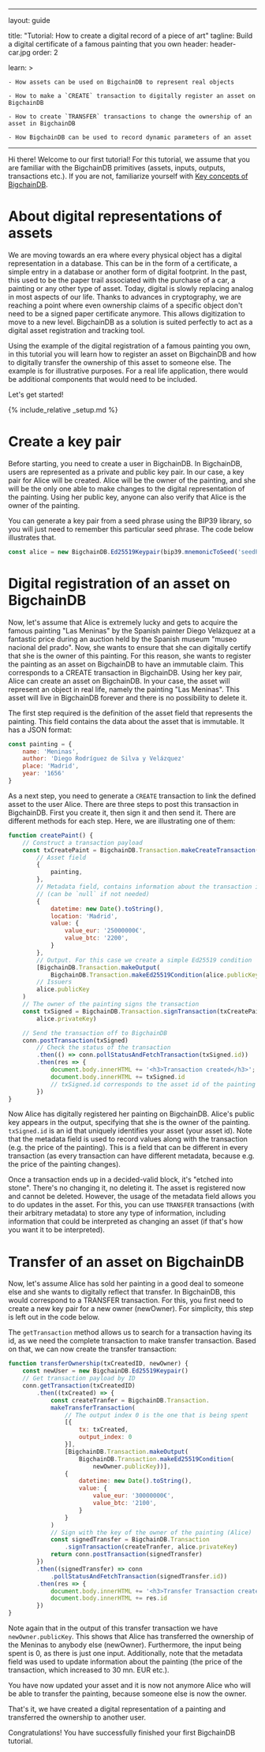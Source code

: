 
---
layout: guide

title: "Tutorial: How to create a digital record of a piece of art"
tagline: Build a digital certificate of a famous painting that you own
header: header-car.jpg
order: 2

learn: >

    - How assets can be used on BigchainDB to represent real objects

    - How to make a `CREATE` transaction to digitally register an asset on BigchainDB

    - How to create `TRANSFER` transactions to change the ownership of an asset in BigchainDB

    - How BigchainDB can be used to record dynamic parameters of an asset

---

Hi there! Welcome to our first tutorial! For this tutorial, we assume that you are familiar with the BigchainDB primitives (assets, inputs, outputs, transactions etc.). If you are not, familiarize yourself with [Key concepts of BigchainDB](../key-concepts-of-bigchaindb/).

# About digital representations of assets

We are moving towards an era where every physical object has a digital representation in a database. This can be in the form of a certificate, a simple entry in a database or another form of digital footprint. In the past, this used to be the paper trail associated with the purchase of a car, a painting or any other type of asset. Today, digital is slowly replacing analog in most aspects of our life. Thanks to advances in cryptography, we are reaching a point where even ownership claims of a specific object don't need to be a signed paper certificate anymore. This allows digitization to move to a new level. BigchainDB as a solution is suited perfectly to act as a digital asset registration and tracking tool.  

Using the example of the digital registration of a famous painting you own, in this tutorial you will learn how to register an asset on BigchainDB and how to digitally transfer the ownership of this asset to someone else. The example is for illustrative purposes. For a real life application, there would be additional components that would need to be included.

Let's get started!

{% include_relative _setup.md %}

# Create a key pair

Before starting, you need to create a user in BigchainDB. In BigchainDB, users are represented as a private and public key pair. In our case, a key pair for Alice will be created. Alice will be the owner of the painting, and she will be the only one able to make changes to the digital representation of the painting. Using her public key, anyone can also verify that Alice is the owner of the painting.

You can generate a key pair from a seed phrase using the BIP39 library, so you will just need to remember this particular seed phrase. The code below illustrates that.

```js
const alice = new BigchainDB.Ed25519Keypair(bip39.mnemonicToSeed('seedPhrase').slice(0,32))
```

# Digital registration of an asset on BigchainDB

Now, let's assume that Alice is extremely lucky and gets to acquire the famous painting "Las Meninas" by the Spanish painter Diego Velázquez at a fantastic price during an auction held by the Spanish museum "museo nacional del prado". Now, she wants to ensure that she can digitally certify that she is the owner of this painting. For this reason, she wants to register the painting as an asset on BigchainDB to have an immutable claim. This corresponds to a CREATE transaction in BigchainDB. Using her key pair, Alice can create an asset on BigchainDB. In your case, the asset will represent an object in real life, namely the painting "Las Meninas". This asset will live in BigchainDB forever and there is no possibility to delete it.

The first step required is the definition of the asset field that represents the painting. This field contains the data about the asset that is immutable. It has a JSON format:

```js
const painting = {
    name: 'Meninas',
    author: 'Diego Rodríguez de Silva y Velázquez'
    place: 'Madrid',
    year: '1656'
}
```

As a next step, you need to generate a `CREATE` transaction to link the defined asset to the user Alice. There are three steps to post this transaction in BigchainDB. First you create it, then sign it and then send it. There are different methods for each step. Here, we are illustrating one of them:

```js
function createPaint() {
    // Construct a transaction payload
    const txCreatePaint = BigchainDB.Transaction.makeCreateTransaction(
        // Asset field
        {
            painting,
        },
        // Metadata field, contains information about the transaction itself
        // (can be `null` if not needed)
        {
            datetime: new Date().toString(),
            location: 'Madrid',
            value: {
                value_eur: '25000000€',
                value_btc: '2200',
            }
        },
        // Output. For this case we create a simple Ed25519 condition
        [BigchainDB.Transaction.makeOutput(
            BigchainDB.Transaction.makeEd25519Condition(alice.publicKey))],
        // Issuers
        alice.publicKey
    )
    // The owner of the painting signs the transaction
    const txSigned = BigchainDB.Transaction.signTransaction(txCreatePaint,
        alice.privateKey)

    // Send the transaction off to BigchainDB
    conn.postTransaction(txSigned)
        // Check the status of the transaction
        .then(() => conn.pollStatusAndFetchTransaction(txSigned.id))
        .then(res => {
            document.body.innerHTML += '<h3>Transaction created</h3>';
            document.body.innerHTML += txSigned.id
            // txSigned.id corresponds to the asset id of the painting
        })
}
```

Now Alice has digitally registered her painting on BigchainDB. Alice's public key appears in the output, specifying that she is the owner of the painting. `txSigned.id` is an id that uniquely identifies your asset (your asset id). Note that the metadata field is used to record values along with the transaction (e.g. the price of the painting). This is a field that can be different in every transaction (as every transaction can have different metadata, because e.g. the price of the painting changes).

Once a transaction ends up in a decided-valid block, it's "etched into stone". There's no changing it, no deleting it. The asset is registered now and cannot be deleted. However, the usage of the metadata field allows you to do updates in the asset. For this, you can use `TRANSFER` transactions (with their arbitrary metadata) to store any type of information, including information that could be interpreted as changing an asset (if that's how you want it to be interpreted).

# Transfer of an asset on BigchainDB

Now, let's assume Alice has sold her painting in a good deal to someone else and she wants to digitally reflect that transfer. In BigchainDB, this would correspond to a TRANSFER transaction. For this, you first need to create a new key pair for a new owner (newOwner). For simplicity, this step is left out in the code below.

The `getTransaction` method allows us to search for a transaction having its id, as we need the complete transaction to make transfer transaction.
Based on that, we can now create the transfer transaction:

```js
function transferOwnership(txCreatedID, newOwner) {
    const newUser = new BigchainDB.Ed25519Keypair()
    // Get transaction payload by ID
    conn.getTransaction(txCreatedID)
        .then((txCreated) => {
            const createTranfer = BigchainDB.Transaction.
            makeTransferTransaction(
                // The output index 0 is the one that is being spent
                [{
                    tx: txCreated,
                    output_index: 0
                }],
                [BigchainDB.Transaction.makeOutput(
                    BigchainDB.Transaction.makeEd25519Condition(
                        newOwner.publicKey))],
                {
                    datetime: new Date().toString(),
                    value: {
                        value_eur: '30000000€',
                        value_btc: '2100',
                    }
                }
            )
            // Sign with the key of the owner of the painting (Alice)
            const signedTransfer = BigchainDB.Transaction
                .signTransaction(createTranfer, alice.privateKey)
            return conn.postTransaction(signedTransfer)
        })
        .then((signedTransfer) => conn
            .pollStatusAndFetchTransaction(signedTransfer.id))
        .then(res => {
            document.body.innerHTML += '<h3>Transfer Transaction created</h3>'
            document.body.innerHTML += res.id
        })
}
```

Note again that in the output of this transfer transaction we have `newOwner.publicKey`. This shows that Alice has transferred the ownership of the Meninas to anybody else (newOwner). Furthermore, the input being spent is 0, as there is just one input. Additionally, note that the metadata field was used to update information about the painting (the price of the transaction, which increased to 30 mn. EUR etc.).

You have now updated your asset and it is now not anymore Alice who will be able to transfer the painting, because someone else is now the owner.

That's it, we have created a digital representation of a painting and transferred the ownership to another user.

Congratulations! You have successfully finished your first BigchainDB tutorial.
